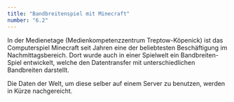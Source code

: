 ```yaml
---
title: "Bandbreitenspiel mit Minecraft"
number: "6.2"
---
```


In der Medienetage (Medienkompetenzzentrum Treptow-Köpenick) ist das Computerspiel Minecraft seit Jahren eine der beliebtesten Beschäftigung im Nachmittagsbereich. Dort wurde auch in einer Spielwelt ein Bandbreiten-Spiel entwickelt, welche den Datentransfer mit unterschiedlichen Bandbreiten darstellt.

Die Daten der Welt, um diese selber auf einem Server zu benutzen, werden in Kürze nachgereicht.